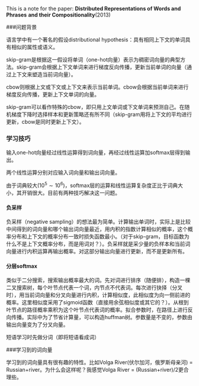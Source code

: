 This is a note for the paper: **Distributed Representations of Words and Phrases**
**and their Compositionality**(2013)



###问题背景

语言学中有一个著名的假设distributional hypothesis：具有相同上下文的单词具有相似的属性或语义。    

skip-gram是根据这一假设将单词（one-hot向量）表示为稠密词向量的典型方法。skip-gram会根据上下文单词来进行梯度反向传播，更新当前单词的向量（通过上下文来塑造当前词向量）。    

cbow则根据上文或下文或上下文来表示当前单词。cbow会根据当前单词来进行梯度反向传播，更新上下文单词的向量。   

skip-gram可以看作特殊的cbow，即只用上文单词或下文单词来预测自己。在随机梯度下降时选择样本和更新策略还有所不同（skip-gram用将上下文的平均进行更新，cbow是同时更新上下文）。   

### 学习技巧 

输入one-hot向量经过线性运算得到词向量，再经过线性运算加softmax层得到输出。    

两个线性运算分别对应输入词向量和输出词向量。    

由于词典较大($10^{5} \sim 10^{6}$)，softmax层的运算和线性运算复杂度正比于词典大小，其开销很大。目前有两种技巧解决这一问题。    

#### 负采样

负采样（negative sampling）的想法最为简单。计算输出单词时，实际上是比较中间得到的词向量和哪个输出词向量最近，用内积的指数计算相似的概率，这个概率分布和上下文的概率分布一致时损失函数最小。（对于skip-gram，目标函数为什么不是上下文概率分布，而是用词对？）。负采样就是采少量的负样本和当前词向量进行内积运算再输出概率。对这部分输出向量进行更新，而不是更新所有。

#### 分层softmax

类似于二分搜索，搜索输出概率最大的词。先对词进行排序（随便排），构造一棵二叉搜索树，每个叶节点代表一个词，内节点不代表词。每次进行抉择（分叉时），用当前词向量和分叉向量进行内积，计算相似度，此相似度为向一侧前进的概率。这里相似度采用了sigmoid函数（直接用余弦相似度或其它的？）。从根到叶节点的路径概率乘积为这个叶节点代表词的概率。拟合参数时，在路径上进行反向传播。实际中为了节省计算量，可以构造huffman树。参数量是不变的，参数由输出向量变为了分叉向量。    





短语学习时先做分词（即将短语看成词）    

###学习到的词向量

学习到的词向量具有很有趣的特性。比如Volga River(伏尔加河，俄罗斯母亲河) = Russian+river。为什么会这样呢？我感觉Volga River = (Russian+river)/2更合理些。